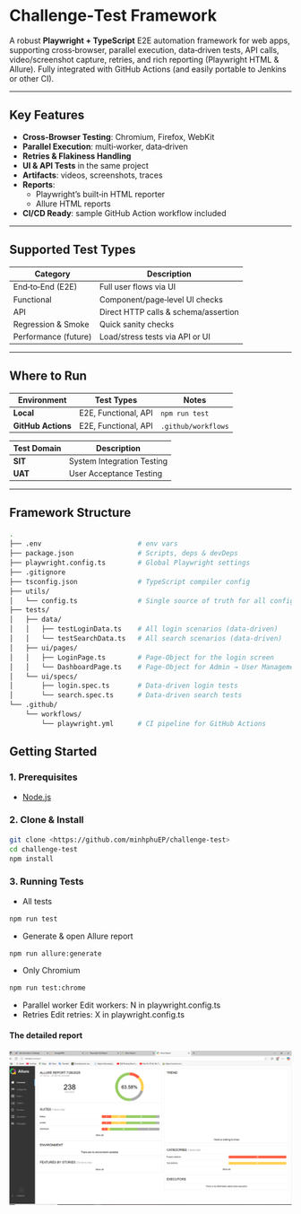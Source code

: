 # Challenge‑Test Framework

A robust **Playwright + TypeScript** E2E automation framework for web apps, supporting cross‑browser, parallel execution, data‑driven tests, API calls, video/screenshot capture, retries, and rich reporting (Playwright HTML & Allure). Fully integrated with GitHub Actions (and easily portable to Jenkins or other CI).

---

## Key Features

- **Cross‑Browser Testing**: Chromium, Firefox, WebKit  
- **Parallel Execution**: multi‑worker, data‑driven  
- **Retries & Flakiness Handling**  
- **UI & API Tests** in the same project  
- **Artifacts**: videos, screenshots, traces  
- **Reports**:  
  - Playwright’s built‑in HTML reporter  
  - Allure HTML reports  
- **CI/CD Ready**: sample GitHub Action workflow included  

---

## Supported Test Types

| Category             | Description                              |
| -------------------- | ---------------------------------------- |
| End‑to‑End (E2E)     | Full user flows via UI                   |
| Functional           | Component/page‑level UI checks           |
| API                  | Direct HTTP calls & schema/assertion     |
| Regression & Smoke   | Quick sanity checks                      |
| Performance (future) | Load/stress tests via API or UI          |

---

## Where to Run

| Environment     | Test Types                   | Notes                          |
| --------------- | ---------------------------- | ------------------------------ |
| **Local**       | E2E, Functional, API         | `npm run test`                 |
| **GitHub Actions** | E2E, Functional, API      | `.github/workflows`            |

| Test Domain     | Description                  |
| --------------- | ---------------------------- |
| **SIT**         | System Integration Testing   |
| **UAT**         | User Acceptance Testing      |

---
## Framework Structure

```bash
.
├── .env                        # env vars 
├── package.json                # Scripts, deps & devDeps
├── playwright.config.ts        # Global Playwright settings
├── .gitignore
├── tsconfig.json               # TypeScript compiler config
├── utils/
│   └── config.ts               # Single source of truth for all config/env
├── tests/
│   ├── data/
│   │   ├── testLoginData.ts    # All login scenarios (data‑driven)
│   │   └── testSearchData.ts   # All search scenarios (data‑driven)
│   ├── ui/pages/
│   │   ├── LoginPage.ts        # Page‑Object for the login screen
│   │   └── DashboardPage.ts    # Page‑Object for Admin → User Management
│   └── ui/specs/
│       ├── login.spec.ts       # Data‑driven login tests
│       └── search.spec.ts      # Data‑driven search tests
└── .github/
    └── workflows/
        └── playwright.yml      # CI pipeline for GitHub Actions
```

## Getting Started

### 1. Prerequisites

- [Node.js](https://nodejs.org/)

### 2. Clone & Install

```bash
git clone <https://github.com/minhphuEP/challenge-test>
cd challenge‑test
npm install
```

### 3. Running Tests

- All tests
```bash
npm run test
```

- Generate & open Allure report
```bash
npm run allure:generate
```

- Only Chromium
```bash
npm run test:chrome
```

- Parallel worker
Edit workers: N in playwright.config.ts
- Retries
Edit retries: X in playwright.config.ts

#### The detailed report
![Image](./assets/report.PNG)